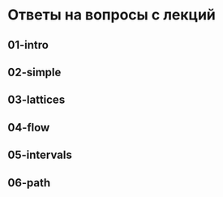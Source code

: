 # Ответы на вопросы с лекций

## 01-intro

## 02-simple

## 03-lattices

## 04-flow

## 05-intervals

## 06-path